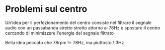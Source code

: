 Problemi sul centro
===================

Un'idea per il perfezionamento del centro consiste nel filtrare il segnale
audio con un passabanda stretto stretto attorno ai 78Hz e spostare il centro
cercando di minimizzare l'energia del segnale filtrato

Bella idea peccato che 78rpm != 78Hz, ma piuttosto 1.3Hz
